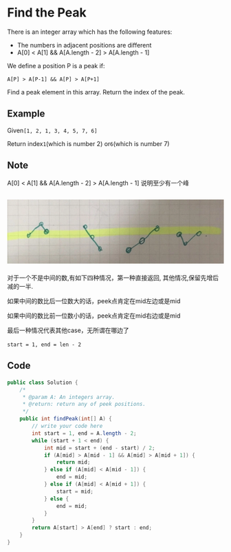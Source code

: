 # Find the Peak

There is an integer array which has the following features:

* The numbers in adjacent positions are different
* A\[0] < A\[1]  && A\[A.length - 2]  > A\[A.length - 1]

We define a position P is a peak if:

```
A[P] > A[P-1] && A[P] > A[P+1]
```

Find a peak element in this array. Return the index of the peak.

## Example

Given`[1, 2, 1, 3, 4, 5, 7, 6]`

Return index`1`(which is number 2) or`6`(which is number 7)

## Note

A\[0] < A\[1] && A\[A.length - 2] > A\[A.length - 1] 说明至少有一个峰

## ![](<../.gitbook/assets/findPeakElem (1).png>)

对于一个不是中间的数,有如下四种情况，第一种直接返回, 其他情况,保留先增后减的一半.

如果中间的数比后一位数大的话，peek点肯定在mid左边或是mid

如果中间的数比前一位数小的话，peek点肯定在mid右边或是mid

最后一种情况代表其他case，无所谓在哪边了

`start = 1, end = len - 2`

## Code

```java
public class Solution {
    /*
     * @param A: An integers array.
     * @return: return any of peek positions.
     */
    public int findPeak(int[] A) {
        // write your code here
        int start = 1, end = A.length - 2;
        while (start + 1 < end) {
            int mid = start + (end - start) / 2;
            if (A[mid] > A[mid - 1] && A[mid] > A[mid + 1]) {
                return mid;
            } else if (A[mid] < A[mid - 1]) {
                end = mid;
            } else if (A[mid] < A[mid + 1]) {
                start = mid;
            } else {
                end = mid;
            }
        }
        return A[start] > A[end] ? start : end;
    }
}
```
